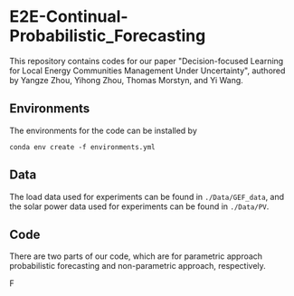 # E2E-Continual-Probabilistic_Forecasting

This repository contains codes for our paper "Decision-focused Learning for Local Energy Communities Management Under Uncertainty", authored by Yangze Zhou, Yihong Zhou, Thomas Morstyn, and Yi Wang.

## Environments
The environments for the code can be installed by
```
conda env create -f environments.yml
```

## Data
The load data used for experiments can be found in ```./Data/GEF_data```, and the solar power data used for experiments can be found in ```./Data/PV```.

## Code
There are two parts of our code, which are for parametric approach probabilistic forecasting and non-parametric approach, respectively.



F
